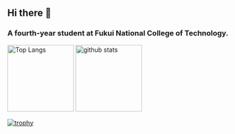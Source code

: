 ## Hi there 👋
### A fourth-year student at Fukui National College of Technology.

<p align="left"> 
  <img alt="Top Langs" height="150px" src="https://github-readme-stats.vercel.app/api/top-langs/?username=void2610&layout=compact&show_icons=true&theme=tokyonight" />
  <img alt="github stats" height="150px" src="https://github-readme-stats.vercel.app/api?username=void2610&theme=tokyonight&show_icons=ture" />
</p>

[![trophy](https://github-profile-trophy.vercel.app/?username=void2610&theme=tokyonight)](https://github.com/ryo-ma/github-profile-trophy)
